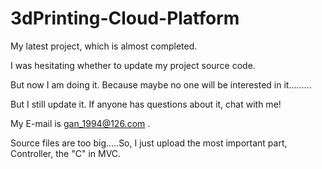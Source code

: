 # 3dPrinting-Cloud-Platform

My latest project, which is almost completed.

I was hesitating whether to update my project source code.

But now I am doing it. Because maybe no one will be interested in it.........

But I still update it. If anyone has questions about it, chat with me!

My E-mail is gan_1994@126.com .


Source files are too big.....So, I just upload the most important part, Controller, the "C" in MVC.

